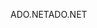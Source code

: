 <span data-ttu-id="9cced-101">ADO.NET</span><span class="sxs-lookup"><span data-stu-id="9cced-101">ADO.NET</span></span>